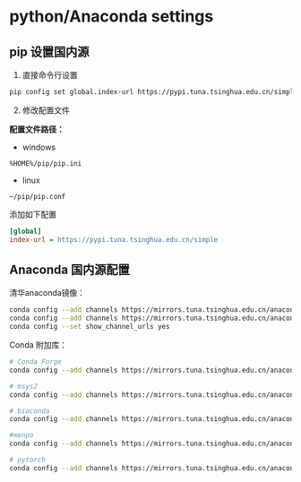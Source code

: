 # python/Anaconda settings

## pip 设置国内源

1. 直接命令行设置
```bash
pip config set global.index-url https://pypi.tuna.tsinghua.edu.cn/simple
```

2. 修改配置文件

**配置文件路径：**
- windows
```code
%HOME%/pip/pip.ini
```
- linux
```code
~/pip/pip.conf
```

添加如下配置

```ini
[global]
index-url = https://pypi.tuna.tsinghua.edu.cn/simple
```

## Anaconda 国内源配置

清华anaconda镜像：

```bash
conda config --add channels https://mirrors.tuna.tsinghua.edu.cn/anaconda/pkgs/free/
conda config --add channels https://mirrors.tuna.tsinghua.edu.cn/anaconda/pkgs/main/
conda config --set show_channel_urls yes
```

Conda 附加库：
```bash
# Conda Forge
conda config --add channels https://mirrors.tuna.tsinghua.edu.cn/anaconda/cloud/conda-forge/

# msys2
conda config --add channels https://mirrors.tuna.tsinghua.edu.cn/anaconda/cloud/msys2/

# bioconda
conda config --add channels https://mirrors.tuna.tsinghua.edu.cn/anaconda/cloud/bioconda/

#menpo
conda config --add channels https://mirrors.tuna.tsinghua.edu.cn/anaconda/cloud/menpo/

# pytorch
conda config --add channels https://mirrors.tuna.tsinghua.edu.cn/anaconda/cloud/pytorch/
```